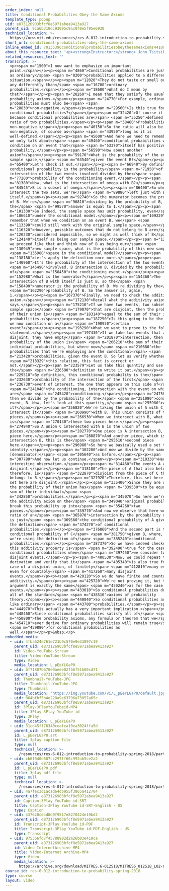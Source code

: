 ```yaml
---
order_index: null
title: Conditional Probabilities Obey the Same Axioms
template_type: popup
uid: e873126903bfcf8e5971abea9413a927
parent_uid: 9ca6b310dc93095c9ac0f0e5f95e6930
technical_location: >-
  https://ocw.mit.edu/resources/res-6-012-introduction-to-probability-spring-2018/part-i-the-fundamentals/conditional-probabilities-obey-the-same-axioms
short_url: conditional-probabilities-obey-the-same-axioms
inline_embed_id: 70135396conditionalprobabilitiesobeythesameaxioms44109666
about_this_resource_text: '<p><strong>Instructor:</strong> John Tsitsiklis</p>'
related_resources_text: ''
transcript: >-
  <p><span m="1500">I now want to emphasize an important
  point.</span></p><p><span m="4860">Conditional probabilities are just the same
  as ordinary</span> <span m="8200">probabilities applied to a different
  situation.</span></p><p><span m="12020">They do not taste or smell or behave
  any differently than</span> <span m="16700">ordinary
  probabilities.</span></p><p><span m="18680">What do I mean by
  that?</span></p><p><span m="20260">I mean that they satisfy the usual
  probability axioms.</span></p><p><span m="24770">For example, ordinary
  probabilities must also be</span> <span
  m="28830">non-negative.</span></p><p><span m="29560">Is this true for
  conditional probabilities?</span></p><p><span m="32420">Of course it is true,
  because conditional probabilities are</span> <span m="35250">defined as a
  ratio of two probabilities.</span></p><p><span m="38460">Probabilities are
  non-negative.</span></p><p><span m="40150">So the ratio will also be
  non-negative, of course as</span> <span m="43950">long as it is
  well-defined.</span></p><p><span m="45600">And here we need to remember that
  we only talk about</span> <span m="49460">conditional probabilities when we
  condition on an event that</span> <span m="53370">itself has positive
  probability.</span></p><p><span m="56590">How about another
  axiom?</span></p><p><span m="59170">What is the probability of the entire
  sample space,</span> <span m="63540">given the event B?</span></p><p><span
  m="65400">Let's check it out.</span></p><p><span m="66940">By definition, the
  conditional probability is the probability</span> <span m="71950">of the
  intersection of the two events involved divided by the</span> <span
  m="77200">probability of the conditioning event.</span></p><p><span
  m="81380">Now, what is the intersection of omega with B?</span></p><p><span
  m="84545">B is a subset of omega.</span></p><p><span m="86400">So when we
  intersect the two sets, we're</span> <span m="89880">left just with B
  itself.</span></p><p><span m="92740">So the numerator becomes the probability
  of B. We're</span> <span m="96810">dividing by the probability of B, and so
  the</span> <span m="99570">answer is equal to 1.</span></p><p><span
  m="101330">So indeed, the sample space has unit probability, even</span> <span
  m="106610">under the conditional model.</span></p><p><span m="109229">Now,
  remember that when we condition on an event B, we</span> <span
  m="113390">could still work with the original sample space.</span></p><p><span
  m="116320">However, possible outcomes that do not belong to B are</span> <span
  m="120230">considered impossible, so we might as well think of B</span> <span
  m="124140">itself as being our sample space.</span></p><p><span m="127170">If
  we proceed like that and think now of B as being our</span> <span
  m="130949">new sample space, what is the probability of this new sample</span>
  <span m="135980">space in the conditional model?</span></p><p><span
  m="138180">Let's apply the definition once more.</span></p><p><span
  m="140960">It's the probability of the intersection of the two events</span>
  <span m="145490">involved, B intersection B, divided by the probability
  of</span> <span m="150450">the conditioning event.</span></p><p><span
  m="152980">What is the numerator?</span></p><p><span m="154360">The
  intersection of B with itself is just B, so the</span> <span
  m="158490">numerator is the probability of B. We're dividing by the</span>
  <span m="162290">probability of B. So the answer is, again,
  1.</span></p><p><span m="167370">Finally, we need to check the additivity
  axiom.</span></p><p><span m="172130">Recall what the additivity axiom
  says.</span></p><p><span m="175210">If we have two events, two subsets of the
  sample space</span> <span m="179070">that are disjoint, then the probability
  of their union is</span> <span m="183140">equal to the sum of their individual
  probabilities.</span></p><p><span m="187250">Is this going to be the case if
  we now condition on a</span> <span m="190950">certain
  event?</span></p><p><span m="193290">What we want to prove is the following
  statement.</span></p><p><span m="197430">If we take two events that are
  disjoint, they have empty</span> <span m="201870">intersection, then the
  probability of the union is</span> <span m="206210">the sum of their
  individual probabilities, but where now</span> <span m="210680">the
  probabilities that we're employing are the conditional</span> <span
  m="213420">probabilities, given the event B. So let us verify whether</span>
  <span m="218329">this relation, this fact is correct or
  not.</span></p><p><span m="223579">Let us take this quantity and use
  the</span> <span m="226590">definition to write it out.</span></p><p><span
  m="229510">By definition, this conditional probability is the</span> <span
  m="232630">probability of the intersection of the first</span> <span
  m="236730">event of interest, the one that appears on this side of</span>
  <span m="241040">the conditioning, intersection with the event on which we
  are</span> <span m="245420">conditioning.</span></p><p><span m="247580">And
  then we divide by the probability of the</span> <span m="251080">conditioning
  event, B. Now, let's look at this quantity,</span> <span m="255980">what is
  it?</span></p><p><span m="256820">We're taking the union of A with C, and then
  intersect it</span> <span m="260990">with B. This union consists of these two
  pieces.</span></p><p><span m="266930">When we intersect with B, what is left
  is</span> <span m="270130">these two pieces here.</span></p><p><span
  m="274940">So A union C intersected with B is the union of two
  pieces.</span></p><p><span m="282770">One piece is A intersection B, this
  piece here.</span></p><p><span m="288870">And another piece, which is C
  intersection B, this is the</span> <span m="295510">second piece
  here.</span></p><p><span m="296980">So here we basically used a set theoretic
  identity.</span></p><p><span m="302200">And now we divide by the same
  [denominator]</span> <span m="305640">as before.</span></p><p><span
  m="307780">And now let us continue.</span></p><p><span m="310330">Here's an
  interesting observation.</span></p><p><span m="314460">The events A and C are
  disjoint.</span></p><p><span m="318180">The piece of A that also belongs in B,
  therefore, is</span> <span m="322870">disjoint from the piece of C that also
  belongs to B.</span></p><p><span m="327920">Therefore, this set here and that
  set here are disjoint.</span></p><p><span m="335400">Since they are disjoint,
  the probability of their union has</span> <span m="339530">to be equal to the
  sum of their individual</span> <span
  m="342850">probabilities.</span></p><p><span m="345070">So here we're using
  the additivity axiom on the</span> <span m="349040">original probabilities to
  break this probability up into</span> <span m="354260">two
  pieces.</span></p><p><span m="359770">And now we observe that here we have the
  ratio of an</span> <span m="365870">intersection by the probability of B. This
  is just</span> <span m="369560">the conditional probability of A given B using
  the definition</span> <span m="374270">of conditional
  probabilities.</span></p><p><span m="376860">And the second part is the
  conditional probability of C</span> <span m="381750">given B, where, again,
  we're using the definition of</span> <span m="385240">conditional
  probabilities.</span></p><p><span m="387370">So we have indeed checked that
  this additivity property is</span> <span m="392490">true for the case of
  conditional probabilities when</span> <span m="397450">we consider two
  disjoint events.</span></p><p><span m="400530">Now, we could repeat the same
  derivation and verify that it</span> <span m="405340">is also true for the
  case of a disjoint union, of finitely</span> <span m="412810">many events, or
  even for countably</span> <span m="417260">many disjoint
  events.</span></p><p><span m="420120">So we do have finite and countable
  additivity.</span></p><p><span m="425720">We're not proving it, but the
  argument is exactly the same</span> <span m="430240">as for the case of two
  events.</span></p><p><span m="433010">So conditional probabilities do satisfy
  all of the standard</span> <span m="438510">axioms of probability
  theory.</span></p><p><span m="440840">So conditional probabilities are just
  like ordinary</span> <span m="443700">probabilities.</span></p><p><span
  m="444970">This actually has a very important implication.</span></p><p><span
  m="448460">Since conditional probabilities satisfy all of</span> <span
  m="450800">the probability axioms, any formula or theorem that we</span> <span
  m="454710">ever derive for ordinary probabilities will remain true</span>
  <span m="459880">for conditional probabilities as
  well.</span></p><p>&nbsp;</p>
embedded_media:
  - uid: 4fba624e761e721b9c570e9e33897c19
    parent_uid: e873126903bfcf8e5971abea9413a927
    id: Video-YouTube-Stream
    title: Video-YouTube-Stream
    type: Video
    media_location: L_pEeYLGaP0
  - uid: bf71807b670e0aeee02fb6f51b80cd71
    parent_uid: e873126903bfcf8e5971abea9413a927
    id: Thumbnail-YouTube-JPG
    title: Thumbnail-YouTube-JPG
    type: Thumbnail
    media_location: 'https://img.youtube.com/vi/L_pEeYLGaP0/default.jpg'
  - uid: 064bfbf5b4e228a9e63796a73057a65c
    parent_uid: e873126903bfcf8e5971abea9413a927
    id: 3Play-3PlayYouTubeid-MP4
    title: 3Play-3Play YouTube id
    type: 3Play
    media_location: L_pEeYLGaP0
  - uid: 31cd45ff76340ceafea10ea3024ffa5d
    parent_uid: e873126903bfcf8e5971abea9413a927
    id: L_pEeYLGaP0.srt
    title: 3play caption file
    type: null
    technical_location: >-
      /resources/res-6-012-introduction-to-probability-spring-2018/part-i-the-fundamentals/conditional-probabilities-obey-the-same-axioms/L_pEeYLGaP0.srt
  - uid: cb6f040d607cc297ff60c992ab5ce2a2
    parent_uid: e873126903bfcf8e5971abea9413a927
    id: L_pEeYLGaP0.pdf
    title: 3play pdf file
    type: null
    technical_location: >-
      /resources/res-6-012-introduction-to-probability-spring-2018/part-i-the-fundamentals/conditional-probabilities-obey-the-same-axioms/L_pEeYLGaP0.pdf
  - uid: 4a7fec3d1acad64db955f3865a412704
    parent_uid: e873126903bfcf8e5971abea9413a927
    id: Caption-3Play YouTube id-SRT
    title: Caption-3Play YouTube id-SRT-English - US
    type: Caption
  - uid: 437628ce4d8d9f9517e8270424e19bd2
    parent_uid: e873126903bfcf8e5971abea9413a927
    id: Transcript-3Play YouTube id-PDF
    title: Transcript-3Play YouTube id-PDF-English - US
    type: Transcript
  - uid: 975366fd7f45788902d2a26b03e419ca
    parent_uid: e873126903bfcf8e5971abea9413a927
    id: Video-InternetArchive-MP4
    title: Video-Internet Archive-MP4
    type: Video
    media_location: >-
      https://archive.org/download/MITRES.6-012S18/MITRES6_012S18_L02-04_300k.mp4
course_id: res-6-012-introduction-to-probability-spring-2018
type: course
layout: video
---
```

